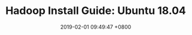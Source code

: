 ---
layout: markdown
title:  "Hadoop Install Guide: Ubuntu 18.04"
date:   2019-02-01 09:49:47 +0800
categories: hadoop guide
---